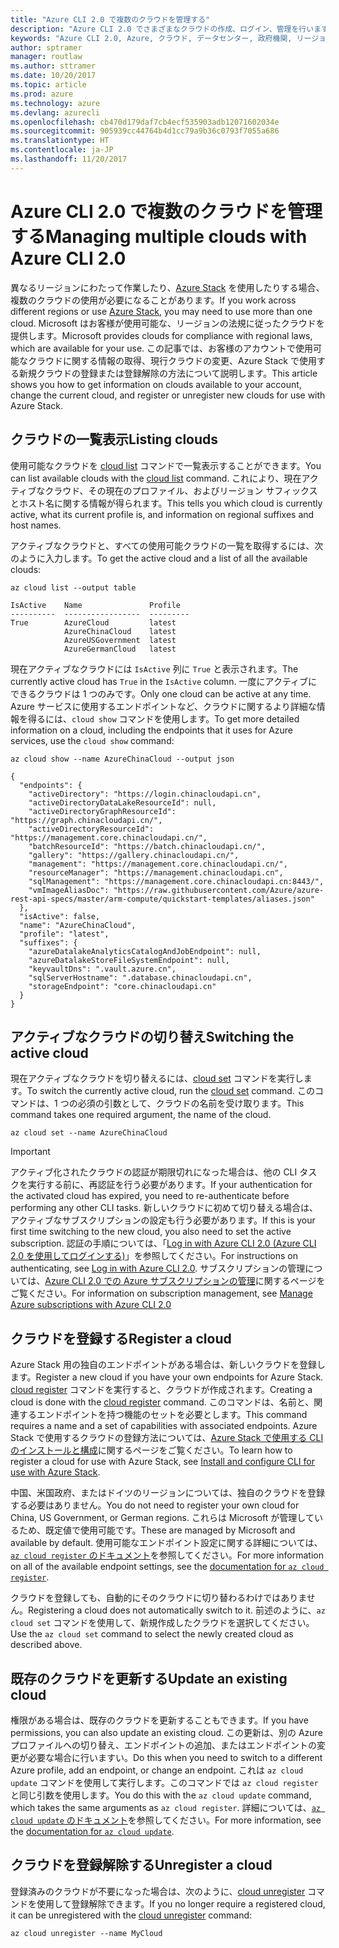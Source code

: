 ```yaml
---
title: "Azure CLI 2.0 で複数のクラウドを管理する"
description: "Azure CLI 2.0 でさまざまなクラウドの作成、ログイン、管理を行います。"
keywords: "Azure CLI 2.0, Azure, クラウド, データセンター, 政府機関, リージョン, 中国, ドイツ"
author: sptramer
manager: routlaw
ms.author: sttramer
ms.date: 10/20/2017
ms.topic: article
ms.prod: azure
ms.technology: azure
ms.devlang: azurecli
ms.openlocfilehash: cb470d179daf7cb4ecf535903adb12071602034e
ms.sourcegitcommit: 905939cc44764b4d1cc79a9b36c0793f7055a686
ms.translationtype: HT
ms.contentlocale: ja-JP
ms.lasthandoff: 11/20/2017
---
```

# <a name="managing-multiple-clouds-with-azure-cli-20"></a><span data-ttu-id="cbec2-104">Azure CLI 2.0 で複数のクラウドを管理する</span><span class="sxs-lookup"><span data-stu-id="cbec2-104">Managing multiple clouds with Azure CLI 2.0</span></span>

<span data-ttu-id="cbec2-105">異なるリージョンにわたって作業したり、[Azure Stack](https://docs.microsoft.com/en-us/azure/azure-stack/user/) を使用したりする場合、複数のクラウドの使用が必要になることがあります。</span><span class="sxs-lookup"><span data-stu-id="cbec2-105">If you work across different regions or use [Azure Stack](https://docs.microsoft.com/en-us/azure/azure-stack/user/), you may need to use more than one cloud.</span></span> <span data-ttu-id="cbec2-106">Microsoft はお客様が使用可能な、リージョンの法規に従ったクラウドを提供します。</span><span class="sxs-lookup"><span data-stu-id="cbec2-106">Microsoft provides clouds for compliance with regional laws, which are available for your use.</span></span> <span data-ttu-id="cbec2-107">この記事では、お客様のアカウントで使用可能なクラウドに関する情報の取得、現行クラウドの変更、Azure Stack で使用する新規クラウドの登録または登録解除の方法について説明します。</span><span class="sxs-lookup"><span data-stu-id="cbec2-107">This article shows you how to get information on clouds available to your account, change the current cloud, and register or unregister new clouds for use with Azure Stack.</span></span>

## <a name="listing-clouds"></a><span data-ttu-id="cbec2-108">クラウドの一覧表示</span><span class="sxs-lookup"><span data-stu-id="cbec2-108">Listing clouds</span></span>

<span data-ttu-id="cbec2-109">使用可能なクラウドを [cloud list](/cli/azure/cloud#list) コマンドで一覧表示することができます。</span><span class="sxs-lookup"><span data-stu-id="cbec2-109">You can list available clouds with the [cloud list](/cli/azure/cloud#list) command.</span></span> <span data-ttu-id="cbec2-110">これにより、現在アクティブなクラウド、その現在のプロファイル、およびリージョン サフィックスとホスト名に関する情報が得られます。</span><span class="sxs-lookup"><span data-stu-id="cbec2-110">This tells you which cloud is currently active, what its current profile is, and information on regional suffixes and host names.</span></span>

<span data-ttu-id="cbec2-111">アクティブなクラウドと、すべての使用可能クラウドの一覧を取得するには、次のように入力します。</span><span class="sxs-lookup"><span data-stu-id="cbec2-111">To get the active cloud and a list of all the available clouds:</span></span>

```azurecli
az cloud list --output table
```

```output
IsActive    Name               Profile
----------  -----------------  ---------
True        AzureCloud         latest
            AzureChinaCloud    latest
            AzureUSGovernment  latest
            AzureGermanCloud   latest
```

<span data-ttu-id="cbec2-112">現在アクティブなクラウドには `IsActive` 列に `True` と表示されます。</span><span class="sxs-lookup"><span data-stu-id="cbec2-112">The currently active cloud has `True` in the `IsActive` column.</span></span> <span data-ttu-id="cbec2-113">一度にアクティブにできるクラウドは 1 つのみです。</span><span class="sxs-lookup"><span data-stu-id="cbec2-113">Only one cloud can be active at any time.</span></span> <span data-ttu-id="cbec2-114">Azure サービスに使用するエンドポイントなど、クラウドに関するより詳細な情報を得るには、`cloud show` コマンドを使用します。</span><span class="sxs-lookup"><span data-stu-id="cbec2-114">To get more detailed information on a cloud, including the endpoints that it uses for Azure services, use the `cloud show` command:</span></span>

```azurecli
az cloud show --name AzureChinaCloud --output json
```

```output
{
  "endpoints": {
    "activeDirectory": "https://login.chinacloudapi.cn",
    "activeDirectoryDataLakeResourceId": null,
    "activeDirectoryGraphResourceId": "https://graph.chinacloudapi.cn/",
    "activeDirectoryResourceId": "https://management.core.chinacloudapi.cn/",
    "batchResourceId": "https://batch.chinacloudapi.cn/",
    "gallery": "https://gallery.chinacloudapi.cn/",
    "management": "https://management.core.chinacloudapi.cn/",
    "resourceManager": "https://management.chinacloudapi.cn",
    "sqlManagement": "https://management.core.chinacloudapi.cn:8443/",
    "vmImageAliasDoc": "https://raw.githubusercontent.com/Azure/azure-rest-api-specs/master/arm-compute/quickstart-templates/aliases.json"
  },
  "isActive": false,
  "name": "AzureChinaCloud",
  "profile": "latest",
  "suffixes": {
    "azureDatalakeAnalyticsCatalogAndJobEndpoint": null,
    "azureDatalakeStoreFileSystemEndpoint": null,
    "keyvaultDns": ".vault.azure.cn",
    "sqlServerHostname": ".database.chinacloudapi.cn",
    "storageEndpoint": "core.chinacloudapi.cn"
  }
}
```

## <a name="switching-the-active-cloud"></a><span data-ttu-id="cbec2-115">アクティブなクラウドの切り替え</span><span class="sxs-lookup"><span data-stu-id="cbec2-115">Switching the active cloud</span></span>

<span data-ttu-id="cbec2-116">現在アクティブなクラウドを切り替えるには、[cloud set](/cli/azure/cloud#set) コマンドを実行します。</span><span class="sxs-lookup"><span data-stu-id="cbec2-116">To switch the currently active cloud, run the [cloud set](/cli/azure/cloud#set) command.</span></span> <span data-ttu-id="cbec2-117">このコマンドは、1 つの必須の引数として、クラウドの名前を受け取ります。</span><span class="sxs-lookup"><span data-stu-id="cbec2-117">This command takes one required argument, the name of the cloud.</span></span>

```azurecli
az cloud set --name AzureChinaCloud
```

> [!IMPORTANT]
> <span data-ttu-id="cbec2-118">アクティブ化されたクラウドの認証が期限切れになった場合は、他の CLI タスクを実行する前に、再認証を行う必要があります。</span><span class="sxs-lookup"><span data-stu-id="cbec2-118">If your authentication for the activated cloud has expired, you need to re-authenticate before performing any other CLI tasks.</span></span> <span data-ttu-id="cbec2-119">新しいクラウドに初めて切り替える場合は、アクティブなサブスクリプションの設定も行う必要があります。</span><span class="sxs-lookup"><span data-stu-id="cbec2-119">If this is your first time switching to the new cloud, you also need to set the active subscription.</span></span>
> <span data-ttu-id="cbec2-120">認証の手順については、「[Log in with Azure CLI 2.0 (Azure CLI 2.0 を使用してログインする)](authenticate-azure-cli.md)」を参照してください。</span><span class="sxs-lookup"><span data-stu-id="cbec2-120">For instructions on authenticating, see [Log in with Azure CLI 2.0](authenticate-azure-cli.md).</span></span> <span data-ttu-id="cbec2-121">サブスクリプションの管理については、[Azure CLI 2.0 での Azure サブスクリプションの管理](manage-azure-subscriptions-azure-cli.md)に関するページをご覧ください。</span><span class="sxs-lookup"><span data-stu-id="cbec2-121">For information on subscription management, see [Manage Azure subscriptions with Azure CLI 2.0](manage-azure-subscriptions-azure-cli.md)</span></span>

## <a name="register-a-cloud"></a><span data-ttu-id="cbec2-122">クラウドを登録する</span><span class="sxs-lookup"><span data-stu-id="cbec2-122">Register a cloud</span></span>

<span data-ttu-id="cbec2-123">Azure Stack 用の独自のエンドポイントがある場合は、新しいクラウドを登録します。</span><span class="sxs-lookup"><span data-stu-id="cbec2-123">Register a new cloud if you have your own endpoints for Azure Stack.</span></span> <span data-ttu-id="cbec2-124">[cloud register](/cli/azure/cloud#register) コマンドを実行すると、クラウドが作成されます。</span><span class="sxs-lookup"><span data-stu-id="cbec2-124">Creating a cloud is done with the [cloud register](/cli/azure/cloud#register) command.</span></span> <span data-ttu-id="cbec2-125">このコマンドは、名前と、関連するエンドポイントを持つ機能のセットを必要とします。</span><span class="sxs-lookup"><span data-stu-id="cbec2-125">This command requires a name and a set of capabilities with associated endpoints.</span></span> <span data-ttu-id="cbec2-126">Azure Stack で使用するクラウドの登録方法については、[Azure Stack で使用する CLI のインストールと構成](/azure/azure-stack/user/azure-stack-connect-cli#connect-to-azure-stack)に関するページをご覧ください。</span><span class="sxs-lookup"><span data-stu-id="cbec2-126">To learn how to register a cloud for use with Azure Stack, see [Install and configure CLI for use with Azure Stack](/azure/azure-stack/user/azure-stack-connect-cli#connect-to-azure-stack).</span></span>  

<span data-ttu-id="cbec2-127">中国、米国政府、またはドイツのリージョンについては、独自のクラウドを登録する必要はありません。</span><span class="sxs-lookup"><span data-stu-id="cbec2-127">You do not need to register your own cloud for China, US Government, or German regions.</span></span> <span data-ttu-id="cbec2-128">これらは Microsoft が管理しているため、既定値で使用可能です。</span><span class="sxs-lookup"><span data-stu-id="cbec2-128">These are managed by Microsoft and available by default.</span></span>  <span data-ttu-id="cbec2-129">使用可能なエンドポイント設定に関する詳細については、[`az cloud register` のドキュメント](/cli/azure/cloud?view=azure-cli-latest#az_cloud_register)を参照してください。</span><span class="sxs-lookup"><span data-stu-id="cbec2-129">For more information on all of the available endpoint settings, see the [documentation for `az cloud register`](/cli/azure/cloud?view=azure-cli-latest#az_cloud_register).</span></span>

<span data-ttu-id="cbec2-130">クラウドを登録しても、自動的にそのクラウドに切り替わるわけではありません。</span><span class="sxs-lookup"><span data-stu-id="cbec2-130">Registering a cloud does not automatically switch to it.</span></span> <span data-ttu-id="cbec2-131">前述のように、`az cloud set` コマンドを使用して、新規作成したクラウドを選択してください。</span><span class="sxs-lookup"><span data-stu-id="cbec2-131">Use the `az cloud set` command to select the newly created cloud as described above.</span></span>

## <a name="update-an-existing-cloud"></a><span data-ttu-id="cbec2-132">既存のクラウドを更新する</span><span class="sxs-lookup"><span data-stu-id="cbec2-132">Update an existing cloud</span></span>

<span data-ttu-id="cbec2-133">権限がある場合は、既存のクラウドを更新することもできます。</span><span class="sxs-lookup"><span data-stu-id="cbec2-133">If you have permissions, you can also update an existing cloud.</span></span> <span data-ttu-id="cbec2-134">この更新は、別の Azure プロファイルへの切り替え、エンドポイントの追加、またはエンドポイントの変更が必要な場合に行いますい。</span><span class="sxs-lookup"><span data-stu-id="cbec2-134">Do this when you need to switch to a different Azure profile, add an endpoint, or change an endpoint.</span></span>
<span data-ttu-id="cbec2-135">これは `az cloud update` コマンドを使用して実行します。このコマンドでは `az cloud register` と同じ引数を使用します。</span><span class="sxs-lookup"><span data-stu-id="cbec2-135">You do this with the `az cloud update` command, which takes the same arguments as `az cloud register`.</span></span> <span data-ttu-id="cbec2-136">詳細については、[`az cloud update` のドキュメント](/cli/azure/cloud?view=azure-cli-latest#az_cloud_update)を参照してください。</span><span class="sxs-lookup"><span data-stu-id="cbec2-136">For more information, see the [documentation for `az cloud update`](/cli/azure/cloud?view=azure-cli-latest#az_cloud_update).</span></span>

## <a name="unregister-a-cloud"></a><span data-ttu-id="cbec2-137">クラウドを登録解除する</span><span class="sxs-lookup"><span data-stu-id="cbec2-137">Unregister a cloud</span></span>

<span data-ttu-id="cbec2-138">登録済みのクラウドが不要になった場合は、次のように、[cloud unregister](/cli/azure/cloud#unregister) コマンドを使用して登録解除できます。</span><span class="sxs-lookup"><span data-stu-id="cbec2-138">If you no longer require a registered cloud, it can be unregistered with the [cloud unregister](/cli/azure/cloud#unregister) command:</span></span>

```azurecli
az cloud unregister --name MyCloud
```
